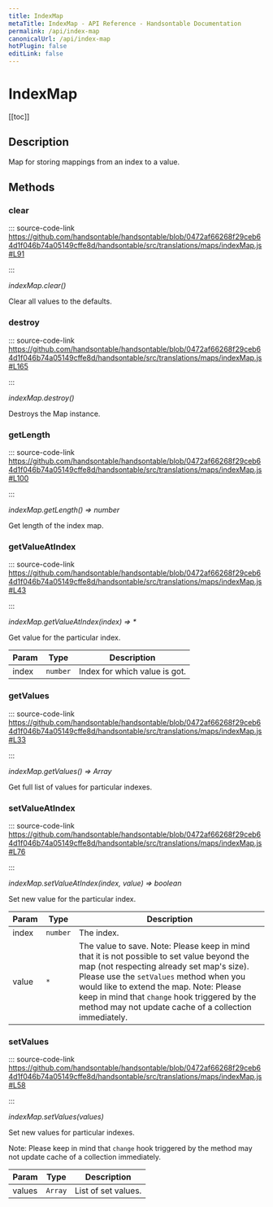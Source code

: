 ```yaml
---
title: IndexMap
metaTitle: IndexMap - API Reference - Handsontable Documentation
permalink: /api/index-map
canonicalUrl: /api/index-map
hotPlugin: false
editLink: false
---
```


# IndexMap

[[toc]]

## Description

Map for storing mappings from an index to a value.


## Methods

### clear

::: source-code-link https://github.com/handsontable/handsontable/blob/0472af66268f29ceb64d1f046b74a05149cffe8d/handsontable/src/translations/maps/indexMap.js#L91

:::

_indexMap.clear()_

Clear all values to the defaults.



### destroy

::: source-code-link https://github.com/handsontable/handsontable/blob/0472af66268f29ceb64d1f046b74a05149cffe8d/handsontable/src/translations/maps/indexMap.js#L165

:::

_indexMap.destroy()_

Destroys the Map instance.



### getLength

::: source-code-link https://github.com/handsontable/handsontable/blob/0472af66268f29ceb64d1f046b74a05149cffe8d/handsontable/src/translations/maps/indexMap.js#L100

:::

_indexMap.getLength() ⇒ number_

Get length of the index map.



### getValueAtIndex

::: source-code-link https://github.com/handsontable/handsontable/blob/0472af66268f29ceb64d1f046b74a05149cffe8d/handsontable/src/translations/maps/indexMap.js#L43

:::

_indexMap.getValueAtIndex(index) ⇒ \*_

Get value for the particular index.


| Param | Type | Description |
| --- | --- | --- |
| index | `number` | Index for which value is got. |



### getValues

::: source-code-link https://github.com/handsontable/handsontable/blob/0472af66268f29ceb64d1f046b74a05149cffe8d/handsontable/src/translations/maps/indexMap.js#L33

:::

_indexMap.getValues() ⇒ Array_

Get full list of values for particular indexes.



### setValueAtIndex

::: source-code-link https://github.com/handsontable/handsontable/blob/0472af66268f29ceb64d1f046b74a05149cffe8d/handsontable/src/translations/maps/indexMap.js#L76

:::

_indexMap.setValueAtIndex(index, value) ⇒ boolean_

Set new value for the particular index.


| Param | Type | Description |
| --- | --- | --- |
| index | `number` | The index. |
| value | `*` | The value to save. Note: Please keep in mind that it is not possible to set value beyond the map (not respecting already set map's size). Please use the `setValues` method when you would like to extend the map. Note: Please keep in mind that `change` hook triggered by the method may not update cache of a collection immediately. |



### setValues

::: source-code-link https://github.com/handsontable/handsontable/blob/0472af66268f29ceb64d1f046b74a05149cffe8d/handsontable/src/translations/maps/indexMap.js#L58

:::

_indexMap.setValues(values)_

Set new values for particular indexes.

Note: Please keep in mind that `change` hook triggered by the method may not update cache of a collection immediately.


| Param | Type | Description |
| --- | --- | --- |
| values | `Array` | List of set values. |
